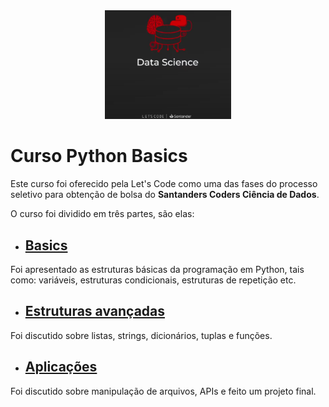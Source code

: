 <center>
<div style="text-align:center"><img src="./images/logo.png" width=40%/></div>
</center>

# Curso Python Basics
Este curso foi oferecido pela Let's Code como uma das fases do processo seletivo para obtenção de bolsa do **Santanders Coders Ciência de Dados**.

O curso foi dividido em três partes, são elas:

- ## [Basics](./Basics)
Foi apresentado as estruturas básicas da programação em Python, tais como: variáveis, estruturas condicionais, estruturas de repetição etc.

- ## [Estruturas avançadas](./Estruturas_avançadas)
Foi discutido sobre listas, strings, dicionários, tuplas e funções.

- ## [Aplicações](./Aplicações)
Foi discutido sobre manipulação de arquivos, APIs e feito um projeto final.